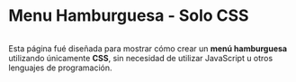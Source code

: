 # Menu Hamburguesa - Solo CSS

![]()

Esta página fué diseñada para mostrar cómo crear un **menú hamburguesa** utilizando únicamente **CSS**, sin necesidad de utilizar JavaScript u otros lenguajes de programación.